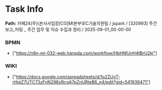 # Task Info

**Path:** 카페24(주)\본사사업장\[CG]MI본부\EC기술지원팀 / jspark / [320993] 주간보고_미팅 _ 주간 업무 및 이슈 수집과 정리 / 2025-09-01_00-00-00

### BPMN
- ["https://n8n-mi-032-web.hanpda.com/workflow/HbHNfJnH4tBrU2kj"]

### WIKI
- ["https://docs.google.com/spreadsheets/d/1o2ZUvT-rHqiZ7UTC73zFnN298zRcgA7pZnURteB6_n4/edit?gid=541936471"]

